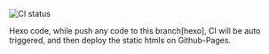 ![CI status](https://travis-ci.com/KevinLiu1988/kevinliu1988.github.io.svg?branch=master)

Hexo code, while push any code to this branch[hexo], CI will be auto triggered, and then deploy the static htmls on Github-Pages.

